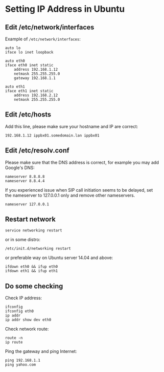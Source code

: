 # Setting IP Address in Ubuntu

Edit /etc/network/interfaces
----------------------------

Example of ```/etc/network/interfaces```:

```
auto lo
iface lo inet loopback

auto eth0
iface eth0 inet static
    address 192.168.1.12
    netmask 255.255.255.0
    gateway 192.168.1.1

auto eth1
iface eth1 inet static
    address 192.168.2.12
    netmask 255.255.255.0
```

Edit /etc/hosts
---------------

Add this line, please make sure your hostname and IP are correct:

```
192.168.1.12 ippbx01.somedomain.lan ippbx01
```

Edit /etc/resolv.conf
---------------------

Please make sure that the DNS address is correct, for example you may add Google's DNS:

```
nameserver 8.8.8.8
nameserver 8.8.4.4
```

If you experienced issue when SIP call initiation seems to be delayed, set the nameserver to 127.0.0.1 only and remove other nameservers.

```
nameserver 127.0.0.1
```

Restart network
---------------

```
service networking restart
```

or in some distro:

```
/etc/init.d/networking restart
```

or preferable way on Ubuntu server 14.04 and above:

```
ifdown eth0 && ifup eth0
ifdown eth1 && ifup eth1
```

Do some checking
----------------

Check IP address:

```
ifconfig
ifconfig eth0
ip addr
ip addr show dev eth0
```

Check network route:

```
route -n
ip route
```

Ping the gateway and ping Internet:

```
ping 192.168.1.1
ping yahoo.com
```
